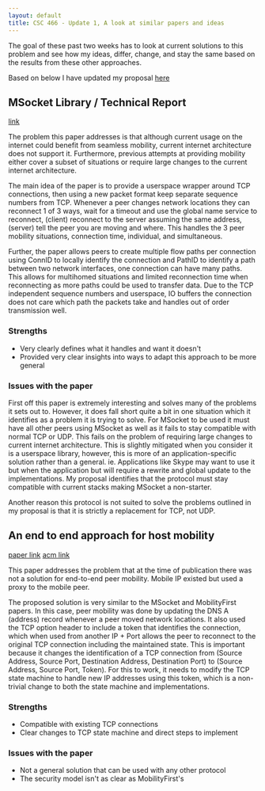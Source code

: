 ```yaml
---
layout: default
title: CSC 466 - Update 1, A look at similar papers and ideas
---
```


The goal of these past two weeks has to look at current solutions to this problem and see how my ideas, differ, change, and stay the same based on the results from these other approaches.

Based on below I have updated my proposal [here](./proposal)

## MSocket Library / Technical Report

[link](https://web.cs.umass.edu/publication/details.php?id=2326)

The problem this paper addresses is that although current usage on the internet could benefit from seamless mobility, current internet architecture does not support it. Furthermore, previous attempts at providing mobility either cover a subset of situations or require large changes to the current internet architecture.

The main idea of the paper is to provide a userspace wrapper around TCP connections, then using a new packet format keep separate sequence numbers from TCP. Whenever a peer changes network locations they can reconnect 1 of 3 ways, wait for a timeout and use the global name service to reconnect, (client) reconnect to the server assuming the same address, (server) tell the peer you are moving and where. This handles the 3 peer mobility situations, connection time, individual, and simultaneous.

Further, the paper allows peers to create multiple flow paths per connection using ConnID to locally identify the connection and PathID to identify a path between two network interfaces, one connection can have many paths. This allows for multihomed situations and limited reconnection time when reconnecting as more paths could be used to transfer data. Due to the TCP independent sequence numbers and userspace, IO buffers the connection does not care which path the packets take and handles out of order transmission well.

### Strengths

* Very clearly defines what it handles and want it doesn't
* Provided very clear insights into ways to adapt this approach to be more general

### Issues with the paper

First off this paper is extremely interesting and solves many of the problems it sets out to. However, it does fall short quite a bit in one situation which it identifies as a problem it is trying to solve. For MSocket to be used it must have all other peers using MSocket as well as it fails to stay compatible with normal TCP or UDP. This fails on the problem of requiring large changes to current internet architecture. This is slightly mitigated when you consider it is a userspace library, however, this is more of an application-specific solution rather than a general. ie. Applications like Skype may want to use it but when the application but will require a rewrite and global update to the implementations. My proposal identifies that the protocol must stay compatible with current stacks making MSocket a non-starter.

Another reason this protocol is not suited to solve the problems outlined in my proposal is that it is strictly a replacement for TCP, not UDP.

## An end to end approach for host mobility

[paper link](https://people.cs.vt.edu/~hamid/Mobile_Computing/papers/snoeren00endtoendmobility.pdf)
[acm link](https://dl.acm.org/doi/10.1145/345910.345938)

This paper addresses the problem that at the time of publication there was not a solution for end-to-end peer mobility. Mobile IP existed but used a proxy to the mobile peer.

The proposed solution is very similar to the MSocket and MobilityFirst papers. In this case, peer mobility was done by updating the DNS A (address) record whenever a peer moved network locations. It also used the TCP option header to include a token that identifies the connection, which when used from another IP + Port allows the peer to reconnect to the original TCP connection including the maintained state. This is important because it changes the identification of a TCP connection from (Source Address, Source Port, Destination Address, Destination Port) to (Source Address, Source Port, Token). For this to work, it needs to modify the TCP state machine to handle new IP addresses using this token, which is a non-trivial change to both the state machine and implementations.

### Strengths

* Compatible with existing TCP connections
* Clear changes to TCP state machine and direct steps to implement

### Issues with the paper

* Not a general solution that can be used with any other protocol
* The security model isn't as clear as MobilityFirst's
